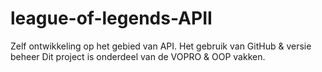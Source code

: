 # league-of-legends-APII
Zelf ontwikkeling op het gebied van API. Het gebruik van GitHub &amp; versie beheer Dit project is onderdeel van de VOPRO &amp; OOP vakken.

